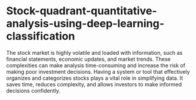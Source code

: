 # Stock-quadrant-quantitative-analysis-using-deep-learning-classification
The stock market is highly volatile and loaded with information, such as financial statements,
economic updates, and market trends. These complexities can make analysis time-consuming and increase
the risk of making poor investment decisions.
Having a system or tool that effectively organizes and categorizes stocks plays a vital role in simplifying
data. It saves time, reduces complexity, and allows investors to make informed decisions confidently.
